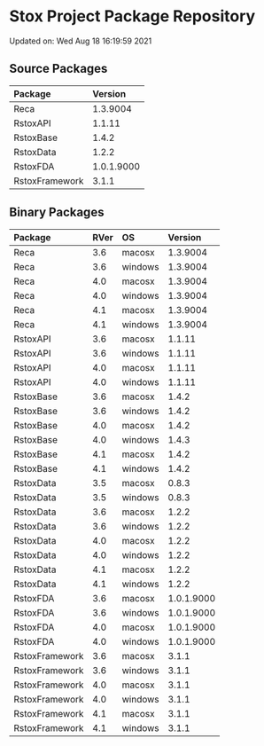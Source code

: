 # Stox Project Package Repository


Updated on: Wed Aug 18 16:19:59 2021
## Source Packages

|Package        |Version    |
|:--------------|:----------|
|Reca           |1.3.9004   |
|RstoxAPI       |1.1.11     |
|RstoxBase      |1.4.2      |
|RstoxData      |1.2.2      |
|RstoxFDA       |1.0.1.9000 |
|RstoxFramework |3.1.1      |

## Binary Packages

|Package        |RVer |OS      |Version    |
|:--------------|:----|:-------|:----------|
|Reca           |3.6  |macosx  |1.3.9004   |
|Reca           |3.6  |windows |1.3.9004   |
|Reca           |4.0  |macosx  |1.3.9004   |
|Reca           |4.0  |windows |1.3.9004   |
|Reca           |4.1  |macosx  |1.3.9004   |
|Reca           |4.1  |windows |1.3.9004   |
|RstoxAPI       |3.6  |macosx  |1.1.11     |
|RstoxAPI       |3.6  |windows |1.1.11     |
|RstoxAPI       |4.0  |macosx  |1.1.11     |
|RstoxAPI       |4.0  |windows |1.1.11     |
|RstoxBase      |3.6  |macosx  |1.4.2      |
|RstoxBase      |3.6  |windows |1.4.2      |
|RstoxBase      |4.0  |macosx  |1.4.2      |
|RstoxBase      |4.0  |windows |1.4.3      |
|RstoxBase      |4.1  |macosx  |1.4.2      |
|RstoxBase      |4.1  |windows |1.4.2      |
|RstoxData      |3.5  |macosx  |0.8.3      |
|RstoxData      |3.5  |windows |0.8.3      |
|RstoxData      |3.6  |macosx  |1.2.2      |
|RstoxData      |3.6  |windows |1.2.2      |
|RstoxData      |4.0  |macosx  |1.2.2      |
|RstoxData      |4.0  |windows |1.2.2      |
|RstoxData      |4.1  |macosx  |1.2.2      |
|RstoxData      |4.1  |windows |1.2.2      |
|RstoxFDA       |3.6  |macosx  |1.0.1.9000 |
|RstoxFDA       |3.6  |windows |1.0.1.9000 |
|RstoxFDA       |4.0  |macosx  |1.0.1.9000 |
|RstoxFDA       |4.0  |windows |1.0.1.9000 |
|RstoxFramework |3.6  |macosx  |3.1.1      |
|RstoxFramework |3.6  |windows |3.1.1      |
|RstoxFramework |4.0  |macosx  |3.1.1      |
|RstoxFramework |4.0  |windows |3.1.1      |
|RstoxFramework |4.1  |macosx  |3.1.1      |
|RstoxFramework |4.1  |windows |3.1.1      |
